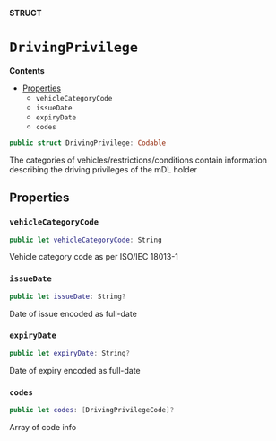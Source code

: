 **STRUCT**

# `DrivingPrivilege`

**Contents**

- [Properties](#properties)
  - `vehicleCategoryCode`
  - `issueDate`
  - `expiryDate`
  - `codes`

```swift
public struct DrivingPrivilege: Codable
```

The categories of vehicles/restrictions/conditions contain information describing the driving privileges of the mDL holder

## Properties
### `vehicleCategoryCode`

```swift
public let vehicleCategoryCode: String
```

Vehicle category code as per ISO/IEC 18013-1

### `issueDate`

```swift
public let issueDate: String?
```

Date of issue encoded as full-date

### `expiryDate`

```swift
public let expiryDate: String?
```

Date of expiry encoded as full-date

### `codes`

```swift
public let codes: [DrivingPrivilegeCode]?
```

Array of code info

